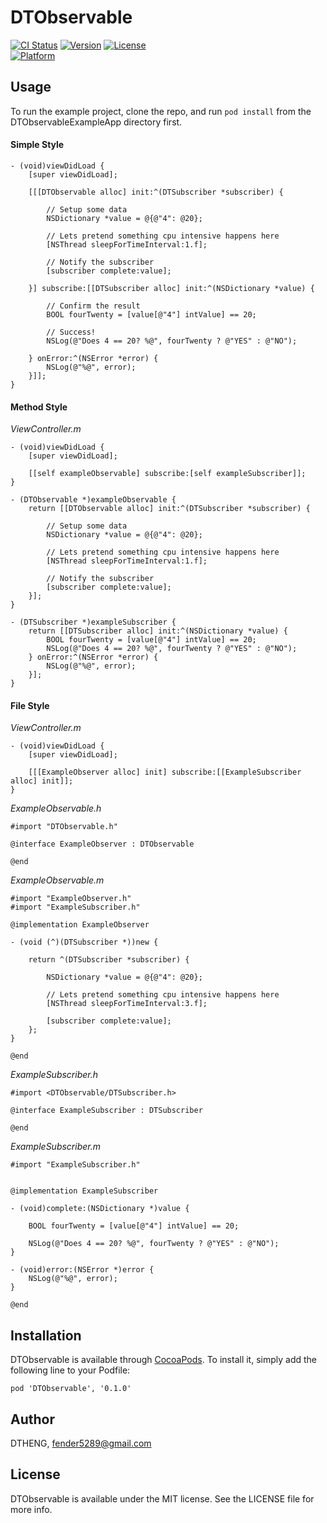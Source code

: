 # DTObservable

[![CI Status](http://img.shields.io/travis/DTHENG/DTObservable.svg?style=flat)](https://travis-ci.org/DTHENG/DTObservable)
[![Version](https://img.shields.io/cocoapods/v/DTObservable.svg?style=flat)](http://cocoadocs.org/docsets/DTObservable)
[![License](https://img.shields.io/cocoapods/l/DTObservable.svg?style=flat)](http://cocoadocs.org/docsets/DTObservable)  
[![Platform](https://img.shields.io/cocoapods/p/DTObservable.svg?style=flat)](http://cocoadocs.org/docsets/DTObservable)

## Usage

To run the example project, clone the repo, and run `pod install` from the DTObservableExampleApp directory first.

#### Simple Style

```obj-c
- (void)viewDidLoad {
    [super viewDidLoad];

	[[[DTObservable alloc] init:^(DTSubscriber *subscriber) {

		// Setup some data
		NSDictionary *value = @{@"4": @20};

		// Lets pretend something cpu intensive happens here
		[NSThread sleepForTimeInterval:1.f];
	
		// Notify the subscriber
		[subscriber complete:value];
	
	}] subscribe:[[DTSubscriber alloc] init:^(NSDictionary *value) {

		// Confirm the result
		BOOL fourTwenty = [value[@"4"] intValue] == 20;

		// Success!
		NSLog(@"Does 4 == 20? %@", fourTwenty ? @"YES" : @"NO");

	} onError:^(NSError *error) {
		NSLog(@"%@", error);
	}]];
}
```

#### Method Style

_ViewController.m_
```obj-c
- (void)viewDidLoad {
    [super viewDidLoad];

    [[self exampleObservable] subscribe:[self exampleSubscriber]];
}

- (DTObservable *)exampleObservable {
    return [[DTObservable alloc] init:^(DTSubscriber *subscriber) {

		// Setup some data
		NSDictionary *value = @{@"4": @20};

		// Lets pretend something cpu intensive happens here
		[NSThread sleepForTimeInterval:1.f];
	
		// Notify the subscriber
		[subscriber complete:value];
    }];
}

- (DTSubscriber *)exampleSubscriber {
    return [[DTSubscriber alloc] init:^(NSDictionary *value) {
        BOOL fourTwenty = [value[@"4"] intValue] == 20;
        NSLog(@"Does 4 == 20? %@", fourTwenty ? @"YES" : @"NO");
    } onError:^(NSError *error) {
        NSLog(@"%@", error);
    }];
}
```
#### File Style

_ViewController.m_
```obj-c
- (void)viewDidLoad {
    [super viewDidLoad];

    [[[ExampleObserver alloc] init] subscribe:[[ExampleSubscriber alloc] init]];
}
```

_ExampleObservable.h_
```obj-c
#import "DTObservable.h"

@interface ExampleObserver : DTObservable

@end
```

_ExampleObservable.m_
```obj-c
#import "ExampleObserver.h"
#import "ExampleSubscriber.h"

@implementation ExampleObserver

- (void (^)(DTSubscriber *))new {

    return ^(DTSubscriber *subscriber) {

        NSDictionary *value = @{@"4": @20};

        // Lets pretend something cpu intensive happens here
        [NSThread sleepForTimeInterval:3.f];

        [subscriber complete:value];
    };
}

@end
```

_ExampleSubscriber.h_
```obj-c
#import <DTObservable/DTSubscriber.h>

@interface ExampleSubscriber : DTSubscriber

@end
```

_ExampleSubscriber.m_
```obj-c
#import "ExampleSubscriber.h"


@implementation ExampleSubscriber

- (void)complete:(NSDictionary *)value {

    BOOL fourTwenty = [value[@"4"] intValue] == 20;

    NSLog(@"Does 4 == 20? %@", fourTwenty ? @"YES" : @"NO");
}

- (void)error:(NSError *)error {
    NSLog(@"%@", error);
}

@end
```

## Installation

DTObservable is available through [CocoaPods](http://cocoapods.org). To install
it, simply add the following line to your Podfile:

    pod 'DTObservable', '0.1.0'

## Author

DTHENG, fender5289@gmail.com

## License

DTObservable is available under the MIT license. See the LICENSE file for more info.

